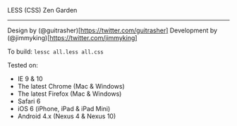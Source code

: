 LESS (CSS) Zen Garden
***

Design by (@guitrasher)[https://twitter.com/guitrasher]
Development by (@jimmyking)[https://twitter.com/jimmyking]

To build: `lessc all.less all.css`

Tested on:
* IE 9 & 10
* The latest Chrome (Mac & Windows)
* The latest Firefox (Mac & Windows)
* Safari 6
* iOS 6 (iPhone, iPad & iPad Mini)
* Android 4.x (Nexus 4 & Nexus 10)
